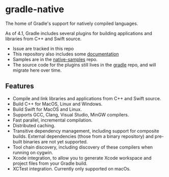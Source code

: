 # gradle-native

The home of Gradle's support for natively compiled languages. 

As of 4.1, Gradle includes several plugins for building applications and libraries from C++ and Swift source.

- Issue are tracked in this repo
- This repository also includes some [documentation](docs/README.md) 
- Samples are in the [native-samples](https://github.com/gradle/native-samples) repo.
- The source code for the plugins still lives in the [gradle](https://github.com/gradle/gradle) repo, and will migrate here over time.

## Features

- Compile and link libraries and applications from C++ and Swift source.
- Build C++ for MacOS, Linux and Windows.
- Build Swift for MacOS and Linux.
- Supports GCC, Clang, Visual Studio, MinGW compilers.
- Fast parallel, incremental compilation.
- Distributed caching.
- Transitive dependency management, including support for composite builds. External dependencies (those from a binary repository) and pre-built binaries are not yet supported.
- Tool chain discovery, including discovery of these compilers when running on cygwin.
- Xcode integration, to allow you to generate Xcode workspace and project files from your Gradle build.
- XCTest integration. Currently only supported on macOs.
